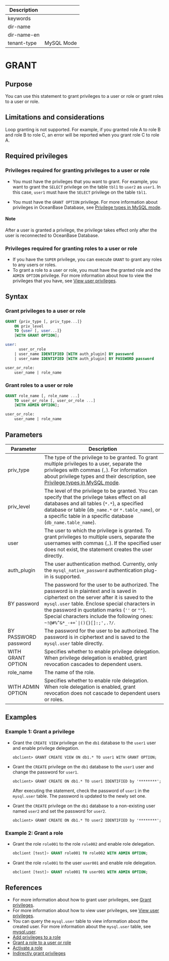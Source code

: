 | Description   |                 |
|---------------|-----------------|
| keywords      |                 |
| dir-name      |                 |
| dir-name-en   |                 |
| tenant-type   | MySQL Mode      |

# GRANT

## Purpose

You can use this statement to grant privileges to a user or role or grant roles to a user or role.

## Limitations and considerations

Loop granting is not supported. For example, if you granted role A to role B and role B to role C, an error will be reported when you grant role C to role A.

## Required privileges

### Privileges required for granting privileges to a user or role

* You must have the privileges that you want to grant. For example, you want to grant the `SELECT` privilege on the table `tbl1` to `user2` as `user1`. In this case, `user1` must have the `SELECT` privilege on the table `tbl1`.

* You must have the `GRANT OPTION` privilege. For more information about privileges in OceanBase Database, see [Privilege types in MySQL mode](../../../../../600.manage/500.security-and-permissions/300.access-control/200.user-and-permission/200.permission-of-mysql-mode/100.permission-classification-of-mysql.md).

<main id="notice" type='explain'>
  <h4>Note</h4>
  <p>After a user is granted a privilege, the privilege takes effect only after the user is reconnected to OceanBase Database. </p>
</main>

### Privileges required for granting roles to a user or role

* If you have the `SUPER` privilege, you can execute `GRANT` to grant any roles to any users or roles.
* To grant a role to a user or role, you must have the granted role and the `ADMIN OPTION` privilege. For more information about how to view the privileges that you have, see [View user privileges](../../../../../600.manage/500.security-and-permissions/300.access-control/200.user-and-permission/200.permission-of-mysql-mode/400.view-user-permissions-of-mysql-mode.md).

## Syntax

### Grant privileges to a user or role

```sql
GRANT {priv_type [, priv_type...]}
    ON priv_level
    TO {user [, user...]}
    [WITH GRANT OPTION];

user:
      user_or_role
    | user_name IDENTIFIED [WITH auth_plugin] BY password
    | user_name IDENTIFIED [WITH auth_plugin] BY PASSWORD password

user_or_role:
    user_name | role_name
```

### Grant roles to a user or role

```sql
GRANT role_name [, role_name ...]
    TO user_or_role [, user_or_role ...]
    [WITH ADMIN OPTION];

user_or_role:
    user_name | role_name
```

## Parameters

| **Parameter** | **Description** |
|----------------------------------------|--------------------------------------|
| priv_type | The type of the privilege to be granted. To grant multiple privileges to a user, separate the privileges with commas (`,`). For information about privilege types and their description, see [Privilege types in MySQL mode](../../../../../600.manage/500.security-and-permissions/300.access-control/200.user-and-permission/200.permission-of-mysql-mode/100.permission-classification-of-mysql.md).  |
| priv_level | The level of the privilege to be granted. You can specify that the privilege takes effect on all databases and all tables (`*.*`), a specified database or table (`db_name.*` or `*.table_name`), or a specific table in a specific database (`db_name.table_name`).  |
| user | The user to which the privilege is granted. To grant privileges to multiple users, separate the usernames with commas (`,`). If the specified user does not exist, the statement creates the user directly.  |
| auth_plugin | The user authentication method. Currently, only the `mysql_native_password` authentication plug-in is supported.  |
| BY password | The password for the user to be authorized. The password is in plaintext and is saved in ciphertext on the server after it is saved to the `mysql.user` table. Enclose special characters in the password in quotation marks (<code>''</code> or <code>""</code>). Special characters include the following ones: <code>~!@#%^&*_-+=`\|(){}[]:;',.?/</code>.  |
| BY PASSWORD password | The password for the user to be authorized. The password is in ciphertext and is saved to the `mysql.user` table directly.  |
| WITH GRANT OPTION | Specifies whether to enable privilege delegation. When privilege delegation is enabled, grant revocation cascades to dependent users.  |
| role_name | The name of the role.  |
| WITH ADMIN OPTION | Specifies whether to enable role delegation. When role delegation is enabled, grant revocation does not cascade to dependent users or roles.  |

## Examples

### Example 1: Grant a privilege

* Grant the `CREATE VIEW` privilege on the `db1` database to the `user1` user and enable privilege delegation.

   ```shell
   obclient> GRANT CREATE VIEW ON db1.* TO user1 WITH GRANT OPTION;
   ```

* Grant the `CREATE` privilege on the `db1` database to the `user1` user and change the password for `user1`.

   ```shell
   obclient> GRANT CREATE ON db1.* TO user1 IDENTIFIED by '********';
   ```

   After executing the statement, check the password of `user1` in the `mysql.user` table. The password is updated to the newly set one.

* Grant the `CREATE` privilege on the `db1` database to a non-existing user named `user2` and set the password for `user2`.

   ```shell
   obclient> GRANT CREATE ON db1.* TO user2 IDENTIFIED by '********';
   ```

### Example 2: Grant a role

* Grant the role `role001` to the role `role002` and enable role delegation.

   ```sql
   obclient [test]> GRANT role001 TO role002 WITH ADMIN OPTION;
   ```

* Grant the role `role001` to the user `user001` and enable role delegation.

   ```sql
   obclient [test]> GRANT role001 TO user001 WITH ADMIN OPTION;
   ```

## References

* For more information about how to grant user privileges, see [Grant privileges](../../../../../600.manage/500.security-and-permissions/300.access-control/200.user-and-permission/200.permission-of-mysql-mode/200.authority-of-mysql-mode.md).
* For more information about how to view user privileges, see [View user privileges](../../../../../600.manage/500.security-and-permissions/300.access-control/200.user-and-permission/200.permission-of-mysql-mode/400.view-user-permissions-of-mysql-mode.md).
* You can query the `mysql.user` table to view information about the created user. For more information about the `mysql.user` table, see [mysql.user](../../../../700.system-views/400.system-view-of-mysql-mode/200.dictionary-view-of-mysql-mode/4200.mysql-user-of-mysql-mode.md).
* [Add privileges to a role](../../../../../600.manage/500.security-and-permissions/300.access-control/200.user-and-permission/200.permission-of-mysql-mode/340.role-management-of-mysql-mode/300.grant-privileges-to-a-role-of-mysql-mode.md)
* [Grant a role to a user or role](../../../../../600.manage/500.security-and-permissions/300.access-control/200.user-and-permission/200.permission-of-mysql-mode/340.role-management-of-mysql-mode/400.grant-a-role-to-a-role-or-user-of-mysql-mode.md)
* [Activate a role](../../../../../600.manage/500.security-and-permissions/300.access-control/200.user-and-permission/200.permission-of-mysql-mode/340.role-management-of-mysql-mode/500.activating-roles-of-mysql-mode.md)
* [Indirectly grant privileges](../../../../../600.manage/500.security-and-permissions/300.access-control/200.user-and-permission/200.permission-of-mysql-mode/350.indirect-authority-of-mysql-mode.md)
